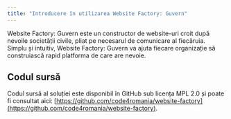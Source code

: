 ```yaml
---
title: "Introducere în utilizarea Website Factory: Guvern"
---
```


Website Factory: Guvern este un constructor de website-uri croit după
nevoile societății civile, pliat pe necesarul de comunicare al
fiecăruia. Simplu și intuitiv, Website Factory: Guvern va ajuta fiecare
organizație să construiască rapid platforma de care are nevoie.

## Codul sursă

Codul sursă al soluției este disponibil în GitHub sub licența MPL 2.0 și
poate fi consultat aici: [https://github.com/code4romania/website-factory](https://github.com/code4romania/website-factory).
